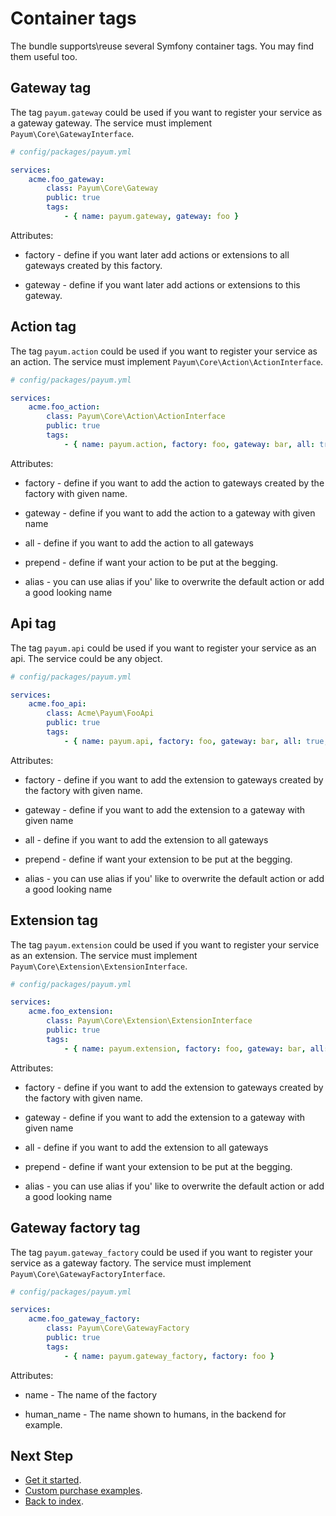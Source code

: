 # Container tags

The bundle supports\reuse several Symfony container tags. You may find them useful too.
 
## Gateway tag

The tag `payum.gateway` could be used if you want to register your service as a gateway gateway. 
The service must implement `Payum\Core\GatewayInterface`.

```yaml
# config/packages/payum.yml

services:
    acme.foo_gateway:
        class: Payum\Core\Gateway
        public: true
        tags:
            - { name: payum.gateway, gateway: foo }
```

Attributes:

* factory - define if you want later add actions or extensions to all gateways created by this factory.

* gateway - define if you want later add actions or extensions to this gateway.

## Action tag

The tag `payum.action` could be used if you want to register your service as an action. 
The service must implement `Payum\Core\Action\ActionInterface`.

```yaml
# config/packages/payum.yml

services:
    acme.foo_action:
        class: Payum\Core\Action\ActionInterface
        public: true
        tags:
            - { name: payum.action, factory: foo, gateway: bar, all: true, alias: foo, prepend: false }
```

Attributes:

* factory - define if you want to add the action to gateways created by the factory with given name.

* gateway - define if you want to add the action to a gateway with given name

* all - define if you want to add the action to all gateways

* prepend - define if want your action to be put at the begging.

* alias - you can use alias if you' like to overwrite the default action or add a good looking name

## Api tag

The tag `payum.api` could be used if you want to register your service as an api.
The service could be any object.

```yaml
# config/packages/payum.yml

services:
    acme.foo_api:
        class: Acme\Payum\FooApi
        public: true
        tags:
            - { name: payum.api, factory: foo, gateway: bar, all: true, alias: foo, prepend: false }
```

Attributes:

* factory - define if you want to add the extension to gateways created by the factory with given name.

* gateway - define if you want to add the extension to a gateway with given name

* all - define if you want to add the extension to all gateways

* prepend - define if want your extension to be put at the begging.

* alias - you can use alias if you' like to overwrite the default action or add a good looking name

## Extension tag

The tag `payum.extension` could be used if you want to register your service as an extension. 
The service must implement `Payum\Core\Extension\ExtensionInterface`.

```yaml
# config/packages/payum.yml

services:
    acme.foo_extension:
        class: Payum\Core\Extension\ExtensionInterface
        public: true
        tags:
            - { name: payum.extension, factory: foo, gateway: bar, all: true, alias: foo, prepend: false }
```

Attributes:

* factory - define if you want to add the extension to gateways created by the factory with given name.

* gateway - define if you want to add the extension to a gateway with given name

* all - define if you want to add the extension to all gateways

* prepend - define if want your extension to be put at the begging.

* alias - you can use alias if you' like to overwrite the default action or add a good looking name

## Gateway factory tag

The tag `payum.gateway_factory` could be used if you want to register your service as a gateway factory. 
The service must implement `Payum\Core\GatewayFactoryInterface`.

```yaml
# config/packages/payum.yml

services:
    acme.foo_gateway_factory:
        class: Payum\Core\GatewayFactory
        public: true
        tags:
            - { name: payum.gateway_factory, factory: foo }
```

Attributes:

* name - The name of the factory

* human_name - The name shown to humans, in the backend for example.

## Next Step

* [Get it started](get_it_started.md).
* [Custom purchase examples](custom_purchase_examples.md).
* [Back to index](index.md).

